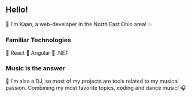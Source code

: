 ## Hello!

👋 I'm Kaan, a web-developer in the North East Ohio area! ✨


### Familiar Technologies

🏮 React 
🧶 Angular
💠 .NET

### Music is the answer
🎵 I'm also a DJ, so most of my projects are tools related to my musical passion. Combining my most favorite topics, coding and dance music! 🎧

<!--
**Kaan0200/kaan0200** is a ✨ _special_ ✨ repository because its `README.md` (this file) appears on your GitHub profile.

Here are some ideas to get you started:

- 🔭 I’m currently working on ...
- 🌱 I’m currently learning ...
- 👯 I’m looking to collaborate on ...
- 🤔 I’m looking for help with ...
- 💬 Ask me about ...
- 📫 How to reach me: ...
- 😄 Pronouns: ...
- ⚡ Fun fact: ...
-->
